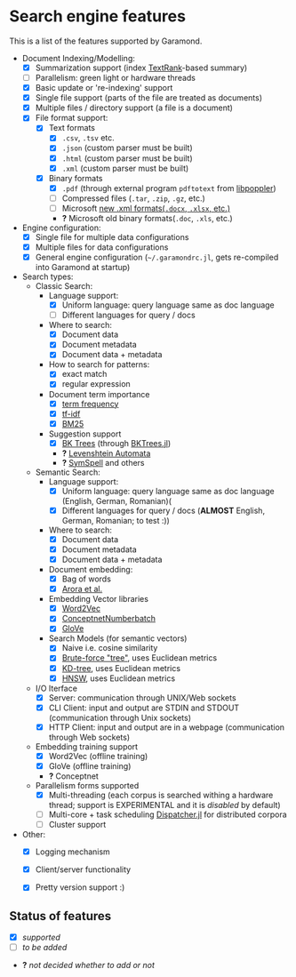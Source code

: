 # Search engine features

This is a list of the features supported by Garamond.

- Document Indexing/Modelling:
    - [x] Summarization support (index [TextRank](https://en.wikipedia.org/wiki/Automatic_summarization#Unsupervised_approach:_TextRank)-based summary)
    - [ ] Parallelism: green light or hardware threads
    - [x] Basic update or 're-indexing' support
    - [x] Single file support (parts of the file are treated as documents)
    - [x] Multiple files / directory support (a file is a document)
    - [x] File format support:
        - [x] Text formats
            - [x] `.csv`, `.tsv` etc.
            - [x] `.json` (custom parser must be built)
            - [x] `.html` (custom parser must be built)
            - [x] `.xml` (custom parser must be built)
        - [x] Binary formats
            - [x] `.pdf` (through external program `pdftotext` from [libpoppler](https://poppler.freedesktop.org/))
            - [ ] Compressed files (`.tar`, `.zip`, `.gz`, etc.)
            - [ ] Microsoft [new .xml formats(`.docx`, `.xlsx`, etc.)](https://docs.microsoft.com/en-us/office/open-xml/open-xml-sdk)
            - **?** Microsoft old binary formats(`.doc`, `.xls`, etc.)
- Engine configuration:
    - [x] Single file for multiple data configurations
    - [x] Multiple files for data configurations
    - [x] General engine configuration (`~/.garamondrc.jl`, gets re-compiled into Garamond at startup)
- Search types:
    - Classic Search:
        - Language support:
            - [x] Uniform language: query language same as doc language
            - [ ] Different languages for query / docs
        - Where to search:
            - [x] Document data
            - [x] Document metadata
            - [x] Document data + metadata
        - How to search for patterns:
            - [x] exact match
            - [x] regular expression
        - Document term importance
            - [x] [term frequency](https://en.wikipedia.org/wiki/Tf%E2%80%93idf#Term_frequency_2)
            - [x] [tf-idf](https://en.wikipedia.org/wiki/Tf%E2%80%93idf#Term_frequency%E2%80%93Inverse_document_frequency)
            - [x] [BM25](https://en.wikipedia.org/wiki/Okapi_BM25)
        - Suggestion support
            - [x] [BK Trees](https://en.wikipedia.org/wiki/BK-tree) (through [BKTrees.jl](https://github.com/zgornel/BKTrees.jl))
            - **?** [Levenshtein Automata](https://en.wikipedia.org/wiki/Levenshtein_automaton)
            - **?** [SymSpell](https://github.com/mammothb/symspellpy) and others
    - Semantic Search:
        - Language support:
            - [x] Uniform language: query language same as doc language (English, German, Romanian)(
            - [x] Different languages for query / docs (**ALMOST** English, German, Romanian; to test :))
        - Where to search:
            - [x] Document data
            - [x] Document metadata
            - [x] Document data + metadata
        - Document embedding:
            - [x] Bag of words
            - [x] [Arora et al.](https://openreview.net/pdf?id=SyK00v5xx)
        - Embedding Vector libraries
            - [x] [Word2Vec](https://en.wikipedia.org/wiki/Word2vec)
            - [x] [ConceptnetNumberbatch](https://github.com/commonsense/conceptnet-numberbatch)
            - [x] [GloVe](https://nlp.stanford.edu/projects/glove/)
        - Search Models (for semantic vectors)
            - [x] Naive i.e. cosine similarity
            - [x] [Brute-force "tree"](https://en.wikipedia.org/wiki/Brute-force_search), uses Euclidean metrics
            - [x] [KD-tree](https://en.wikipedia.org/wiki/K-d_tree), uses Euclidean metrics
            - [x] [HNSW](https://arxiv.org/abs/1603.09320), uses Euclidean metrics
    - I/O Iterface
        - [x] Server: communication through UNIX/Web sockets
        - [x] CLI Client: input and output are STDIN and STDOUT (communication through Unix sockets)
        - [x] HTTP Client: input and output are in a webpage (communication through Web sockets)
    - Embedding training support
        - [x] Word2Vec (offline training)
        - [x] GloVe (offline training)
        - **?** Conceptnet
    - Parallelism forms supported
        - [x] Multi-threading (each corpus is searched withing a hardware thread; support is EXPERIMENTAL and it is _disabled_ by default)
        - [ ] Multi-core + task scheduling [Dispatcher.jl](https://github.com/invenia/Dispatcher.jl) for distributed corpora
        - [ ] Cluster support
- Other:
    - [x] Logging mechanism
    - [x] Client/server functionality
    - [x] Pretty version support :)


## Status of features
 - [x] _supported_
 - [ ] _to be added_
 - **?** _not decided whether to add or not_
